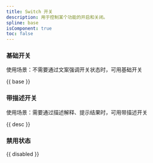 ```yaml
---
title: Switch 开关
description: 用于控制某个功能的开启和关闭。
spline: base
isComponent: true
toc: false
---
```


### 基础开关

使用场景：不需要通过文案强调开关状态时，可用基础开关

{{ base }}

### 带描述开关

使用场景：需要通过描述解释、提示结果时，可用带描述开关

{{ desc }}

### 禁用状态

{{ disabled }}
